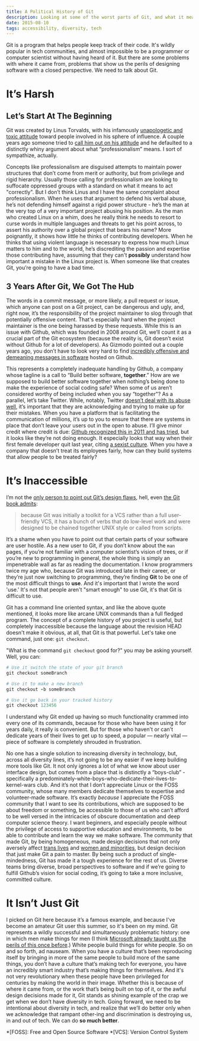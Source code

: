 ```yaml
---
title: A Political History of Git
description: Looking at some of the worst parts of Git, and what it means for accessibility and diversity.
date: 2015-08-10
tags: accessibility, diversity, tech
---
```


Git is a program that helps people keep track of their code. It's wildly
popular in tech communities, and almost impossible to be a programmer or
computer scientist without having heard of it. But there are some problems with
where it came from, problems that show us the perils of designing software with
a closed perspective. We need to talk about Git.

# It’s Harsh

## Let’s Start At The Beginning

Git was created by Linus Torvalds, with his infamously [unapologetic and toxic
attitude](http://www.wired.com/2012/11/linus-torvalds-isoc/) toward people
involved in his sphere of influence. A couple years ago someone tried to [call
him out on his
attitude](http://www.theregister.co.uk/2013/07/16/torvalds_potty_mouty_fight_back/)
and he defaulted to a distinctly whiny argument about what “professionalism”
means. I sort of sympathize, actually.

Concepts like professionalism are disguised attempts to maintain power
structures that don’t come from merit or authority, but from privilege and
rigid hierarchy. Usually those calling for professionalism are looking to
suffocate oppressed groups with a standard on what it means to act "correctly".
But I don’t think Linus and I have the same complaint about professionalism.
When he uses that argument to defend his verbal abuse, he’s not defending
himself against a rigid power structure - he’s the man at the very top of a
very important project abusing his position. As the man who created Linux on a
whim, does he really think he needs to resort to curse words in multiple
languages and threats to get his point across, to assert his authority over a
global project that bears his name? More poignantly, it shows how little he
thinks of contributing developers. When he thinks that using violent language
is necessary to express how much Linux matters to him and to the world, he’s
discrediting the passion and expertise those contributing have, assuming that
they can't **possibly** understand how important a mistake in the Linux project
is. When someone like that creates Git, you’re going to have a bad time.

## 3 Years After Git, We Got The Hub

The words in a commit message, or more likely, a pull request or issue, which
anyone can post on a Git project, can be dangerous and ugly, and, right now,
it’s the responsibility of the project maintainer to slog through that
potentially offensive content. That's especially hard when the project
maintainer is the one being harassed by these requests. While this is an issue
with Github, which was founded in 2008 around Git, we’ll count it as a crucial
part of the Git ecosystem (because the reality is, Git doesn’t exist without
Github for a lot of developers). As Gizmodo pointed out a couple years ago, you
don’t have to look very hard to find [incredibly offensive and demeaning
messages in software](http://gizmodo.com/5980842/there-is-blatant-racist-and-sexist-language-in-github-code)
hosted on Github.

This represents a completely inadequate handling by Github, a company whose
tagline is a call to “Build better software, **together**.” How are we supposed
to build better software together when nothing’s being done to make the
experience of social coding safe? When some of us aren’t considered worthy of
being included when you say “together"? As a parallel, let’s take Twitter.
While, notably, Twitter [doesn’t deal with its abuse
well](https://nakedsecurity.sophos.com/2015/02/06/twitter-ceo-admits-we-suck-at-dealing-with-abuse-and-trolls/),
it’s important that they are acknowledging and trying to make up for their
mistakes. When you have a platform that is facilitating the communication of
millions, it’s up to you to ensure that there are systems in place that don’t
leave your users out in the open to abuse. I’ll give minor credit where credit
is due: [Github recognized this in 2011 and has
tried](https://github.com/blog/862-block-the-bullies), but it looks like
they’re not doing enough. It especially looks that way when their first female
developer quit last year, citing [a sexist
culture](http://www.dailydot.com/technology/julie-ann-horvath-quits-github-sexism-harassment/).
When you have a company that doesn’t treat its employees fairly, how can they
build systems that allow people to be treated fairly?

# It’s Inaccessible

I’m not the [only person to point out Git’s design
flaws](http://stevebennett.me/2012/02/24/10-things-i-hate-about-git/), hell,
even [the Git book
admits](https://git-scm.com/book/en/v1/Git-Internals-Plumbing-and-Porcelain):

>because Git was initially a toolkit for a VCS rather than a full user-friendly
VCS, it has a bunch of verbs that do low-level work and were designed to be
chained together UNIX style or called from scripts.

It’s a shame when you have to point out that certain parts of your software are
user hostile. As a new user to Git, if you don’t know about the `man` pages, if
you’re not familiar with a computer scientist’s vision of trees, or if you’re
new to programming in general, the whole thing is simply an impenetrable wall
as far as reading the documentation. I know programmers twice my age who,
because Git was introduced late in their career, or they’re just now switching
to programming, they’re finding **Git** to be one of the most difficult things
to **use**. And it's important that I wrote the word 'use.' It's not that people
aren't "smart enough" to use Git, it's that Git is difficult to use.

Git has a command line oriented syntax, and like the above quote mentioned, it
looks more like arcane UNIX commands than a full fledged program. The concept
of a complete history of you project is useful, but completely inaccessible
because the language about the revision HEAD doesn't make it obvious, at all,
that Git is that powerful. Let's take one command, just one: `git checkout`.

"What is the command `git checkout` good for?" you may be asking yourself.
Well, you can:

~~~ ruby
# Use it switch the state of your git branch
git checkout someBranch

# Use it to make a new branch
git checkout -b someBranch

# Use it go back in your tracked history
git checkout 123456
~~~

I understand why Git ended up having so much functionality crammed into every
one of its commands, because for those who have been using it for years daily,
it really is convenient. But for those who haven't or can't dedicate years of
their lives to get up to speed, a popular — nearly vital — piece of software is
completely shrouded in frustration.

No one has a single solution to increasing diversity in technology, but, across
all diversity lines, it’s not going to be any easier if we keep building more
tools like Git.  It not only ignores a lot of what we know about user interface
design, but comes from a place that is distinctly a “boys-club” - specifically
a predominately-white-boys-who-dedicate-their-lives-to-kernel-wars club. And
it’s not that I don’t appreciate Linux or the FOSS community, whose many
members dedicate themselves to expertise and volunteer-made software. It’s
exactly _because_ I appreciate the FOSS community that I want to see its
contributions, which are supposed to be about freedom or something, be
accessible to those of us who can’t afford to be well versed in the intricacies
of obscure documentation and deep computer science theory. I want beginners,
and especially people without the privilege of access to supportive education
and environments, to be able to contribute and learn the way we make software.
The community that made Git, by being homogeneous, made design decisions that
not only aversely affect [trans
lives](http://geekfeminism.org/2012/09/29/quick-hit-how-git-shows-the-patriarchal-nature-of-the-software-industry/)
and [women and
minorities](http://gizmodo.com/5980842/there-is-blatant-racist-and-sexist-language-in-github-code),
but design decision that just make Git a pain to master. By being such a
product of single-mindedness, Git has made it a tough experience for the rest
of us. Diverse teams bring diverse, broad perspectives to software and if we’re
going to fulfill Github’s vision for social coding, it’s going to take a more
inclusive, committed culture.

# It Isn’t Just Git

I picked on Git here because it’s a famous example, and because I've become an
amateur Git user this summer, so it's been on my mind. Git represents a wildly
successful and simultaneously problematic history: one in which men make things
for men (I think [Microsoft already taught us the perils of this once
before](http://www.theatlantic.com/technology/archive/2015/06/clippy-the-microsoft-office-assistant-is-the-patriarchys-fault/396653/).)
White people build things for white people. So on and so forth, ad nauseam.
When you have a culture that’s been reproducing itself by bringing in more of
the same people to build more of the same things, you don’t have a culture
that’s making tech for everyone, you have an incredibly smart industry that’s
making things for themselves. And it's not very revolutionary when these people
have been privileged for centuries by making the world in their image.  Whether
this is because of where it came from, or the work that’s being built on top of
it, or the awful design decisions made for it, Git stands as shining example of
the crap we get when we don’t have diversity in tech. Going forward, we need to
be intentional about diversity in tech, and realize that we’ll do better only
when we acknowledge that rampant other-ing and discrimination is destroying us,
in and out of tech. We can do **so much better**.

*[FOSS]: Free and Open Source Software
*[VCS]: Version Control System
